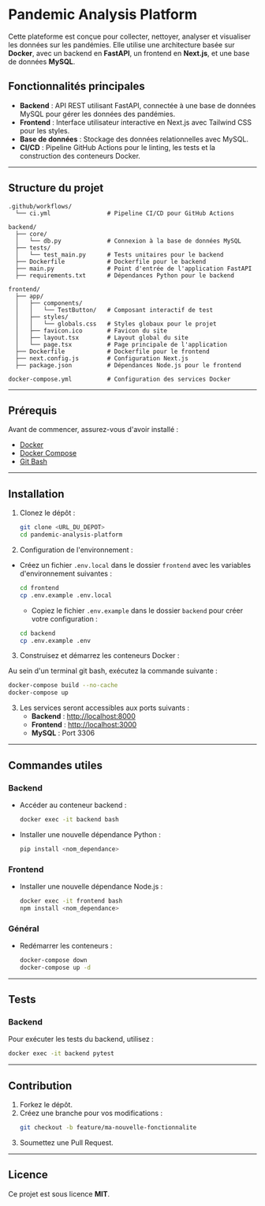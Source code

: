 # **Pandemic Analysis Platform**

Cette plateforme est conçue pour collecter, nettoyer, analyser et visualiser les données sur les pandémies. Elle utilise une architecture basée sur **Docker**, avec un backend en **FastAPI**, un frontend en **Next.js**, et une base de données **MySQL**.

## **Fonctionnalités principales**

- **Backend** : API REST utilisant FastAPI, connectée à une base de données MySQL pour gérer les données des pandémies.
- **Frontend** : Interface utilisateur interactive en Next.js avec Tailwind CSS pour les styles.
- **Base de données** : Stockage des données relationnelles avec MySQL.
- **CI/CD** : Pipeline GitHub Actions pour le linting, les tests et la construction des conteneurs Docker.

---

## **Structure du projet**

```
.github/workflows/
  └── ci.yml                # Pipeline CI/CD pour GitHub Actions

backend/
  ├── core/
  │   └── db.py             # Connexion à la base de données MySQL
  ├── tests/
  │   └── test_main.py      # Tests unitaires pour le backend
  ├── Dockerfile            # Dockerfile pour le backend
  ├── main.py               # Point d'entrée de l'application FastAPI
  ├── requirements.txt      # Dépendances Python pour le backend

frontend/
  ├── app/
  │   ├── components/
  │   │   └── TestButton/   # Composant interactif de test
  │   ├── styles/
  │   │   └── globals.css   # Styles globaux pour le projet
  │   ├── favicon.ico       # Favicon du site
  │   ├── layout.tsx        # Layout global du site
  │   └── page.tsx          # Page principale de l'application
  ├── Dockerfile            # Dockerfile pour le frontend
  ├── next.config.js        # Configuration Next.js
  ├── package.json          # Dépendances Node.js pour le frontend

docker-compose.yml          # Configuration des services Docker
```

---

## **Prérequis**

Avant de commencer, assurez-vous d'avoir installé :

- [Docker](https://www.docker.com/)
- [Docker Compose](https://docs.docker.com/compose/)
- [Git Bash](https://git-scm.com/downloads/win)

---

## **Installation**

1. Clonez le dépôt :

   ```bash
   git clone <URL_DU_DEPOT>
   cd pandemic-analysis-platform
   ```

2. Configuration de l'environnement :

- Créez un fichier `.env.local` dans le dossier `frontend` avec les variables d'environnement suivantes :

  ```bash
  cd frontend
  cp .env.example .env.local
  ```

  - Copiez le fichier `.env.example` dans le dossier `backend` pour créer votre configuration :

  ```bash
  cd backend
  cp .env.example .env
  ```

3. Construisez et démarrez les conteneurs Docker :

Au sein d'un terminal git bash, exécutez la commande suivante :

```bash
docker-compose build --no-cache
docker-compose up
```

3. Les services seront accessibles aux ports suivants :
   - **Backend** : [http://localhost:8000](http://localhost:8000)
   - **Frontend** : [http://localhost:3000](http://localhost:3000)
   - **MySQL** : Port 3306

---

## **Commandes utiles**

### Backend

- Accéder au conteneur backend :
  ```bash
  docker exec -it backend bash
  ```
- Installer une nouvelle dépendance Python :
  ```bash
  pip install <nom_dependance>
  ```

### Frontend

- Installer une nouvelle dépendance Node.js :
  ```bash
  docker exec -it frontend bash
  npm install <nom_dependance>
  ```

### Général

- Redémarrer les conteneurs :
  ```bash
  docker-compose down
  docker-compose up -d
  ```

---

## **Tests**

### Backend

Pour exécuter les tests du backend, utilisez :

```bash
docker exec -it backend pytest
```

---

## **Contribution**

1. Forkez le dépôt.
2. Créez une branche pour vos modifications :
   ```bash
   git checkout -b feature/ma-nouvelle-fonctionnalite
   ```
3. Soumettez une Pull Request.

---

## **Licence**

Ce projet est sous licence **MIT**.
